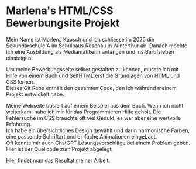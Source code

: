 # Marlena's HTML/CSS Bewerbungsite Projekt

Mein Name ist Marlena Kausch und ich schliesse im 2025 die Sekundarschule A im Schulhaus Rosenau in Winterthur ab. Danach möchte ich eine Ausbildung als Mediamatikerin anfangen und ins Berufsleben einsteigen.

Um meine Bewerbungsseite selber gestalten zu können, musste ich mit Hilfe von einem Buch und SelfHTML erst die Grundlagen von HTML und CSS lernen.  
Dieses Git Repo enthält den gesamten Code, den ich während meinem Projekt entwickelt habe.

Meine Webseite basiert auf einem Beispiel aus dem Buch. Wenn ich nicht weiterkam, habe ich mir für das Programmieren Hilfe geholt. Die Fehlersuche im CSS brauchte oft viel Geduld, es war aber eine wertvolle Erfahrung.  
Ich habe ein übersichtliches Design gewählt und darin harmonische Farben, eine passende Schriftart und einfache Animationen eingebaut.  
Oft konnte mir auch ChatGPT Lösungsvorschläge bei einem Problem geben. Hier ist der Quellcode zum Projekt abgelegt.

[Hier](https://marlena.kausch.li) findet man das Resultat meiner Arbeit.
